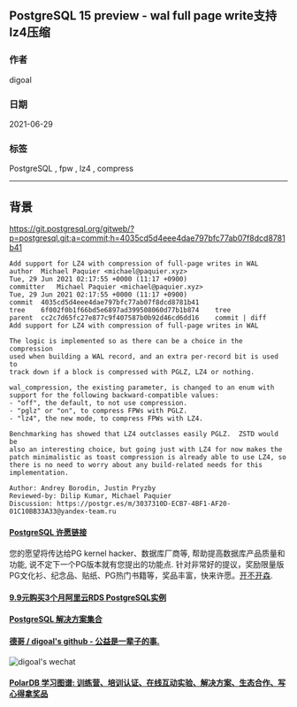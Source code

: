 ## PostgreSQL 15 preview - wal full page write支持lz4压缩   
  
### 作者  
digoal  
  
### 日期  
2021-06-29   
  
### 标签  
PostgreSQL , fpw , lz4 , compress   
  
----  
  
## 背景  
https://git.postgresql.org/gitweb/?p=postgresql.git;a=commit;h=4035cd5d4eee4dae797bfc77ab07f8dcd8781b41  
  
```  
Add support for LZ4 with compression of full-page writes in WAL  
author	Michael Paquier <michael@paquier.xyz>	  
Tue, 29 Jun 2021 02:17:55 +0000 (11:17 +0900)  
committer	Michael Paquier <michael@paquier.xyz>	  
Tue, 29 Jun 2021 02:17:55 +0000 (11:17 +0900)  
commit	4035cd5d4eee4dae797bfc77ab07f8dcd8781b41  
tree	6f002f0b1f66bd5e6897ad399508060d77b1b874	tree  
parent	cc2c7d65fc27e877c9f407587b0b92d46cd6dd16	commit | diff  
Add support for LZ4 with compression of full-page writes in WAL  
  
The logic is implemented so as there can be a choice in the compression  
used when building a WAL record, and an extra per-record bit is used to  
track down if a block is compressed with PGLZ, LZ4 or nothing.  
  
wal_compression, the existing parameter, is changed to an enum with  
support for the following backward-compatible values:  
- "off", the default, to not use compression.  
- "pglz" or "on", to compress FPWs with PGLZ.  
- "lz4", the new mode, to compress FPWs with LZ4.  
  
Benchmarking has showed that LZ4 outclasses easily PGLZ.  ZSTD would be  
also an interesting choice, but going just with LZ4 for now makes the  
patch minimalistic as toast compression is already able to use LZ4, so  
there is no need to worry about any build-related needs for this  
implementation.  
  
Author: Andrey Borodin, Justin Pryzby  
Reviewed-by: Dilip Kumar, Michael Paquier  
Discussion: https://postgr.es/m/3037310D-ECB7-4BF1-AF20-01C10BB33A33@yandex-team.ru  
```  
    
  
#### [PostgreSQL 许愿链接](https://github.com/digoal/blog/issues/76 "269ac3d1c492e938c0191101c7238216")
您的愿望将传达给PG kernel hacker、数据库厂商等, 帮助提高数据库产品质量和功能, 说不定下一个PG版本就有您提出的功能点. 针对非常好的提议，奖励限量版PG文化衫、纪念品、贴纸、PG热门书籍等，奖品丰富，快来许愿。[开不开森](https://github.com/digoal/blog/issues/76 "269ac3d1c492e938c0191101c7238216").  
  
  
#### [9.9元购买3个月阿里云RDS PostgreSQL实例](https://www.aliyun.com/database/postgresqlactivity "57258f76c37864c6e6d23383d05714ea")
  
  
#### [PostgreSQL 解决方案集合](https://yq.aliyun.com/topic/118 "40cff096e9ed7122c512b35d8561d9c8")
  
  
#### [德哥 / digoal's github - 公益是一辈子的事.](https://github.com/digoal/blog/blob/master/README.md "22709685feb7cab07d30f30387f0a9ae")
  
  
![digoal's wechat](../pic/digoal_weixin.jpg "f7ad92eeba24523fd47a6e1a0e691b59")
  
  
#### [PolarDB 学习图谱: 训练营、培训认证、在线互动实验、解决方案、生态合作、写心得拿奖品](https://www.aliyun.com/database/openpolardb/activity "8642f60e04ed0c814bf9cb9677976bd4")
  
